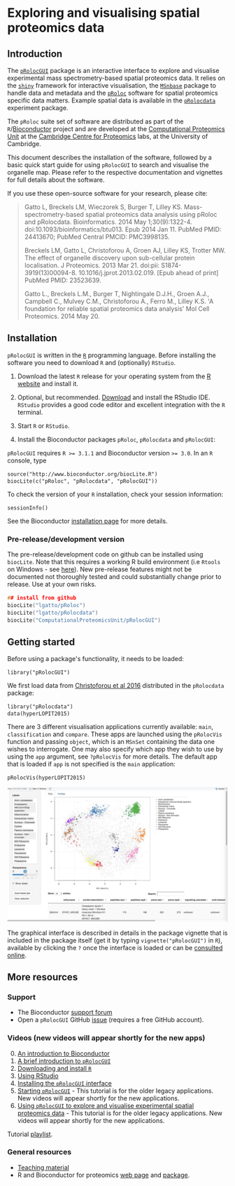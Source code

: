 Exploring and visualising spatial proteomics data
=================================================

## Introduction

The
[`pRolocGUI`](http://www.bioconductor.org/packages/devel/bioc/html/pRolocGUI.html)
package is an interactive interface to explore and visualise
experimental mass spectrometry-based spatial proteomics data. It
relies on the [`shiny`](http://shiny.rstudio.com/) framework for
interactive visualisation, the
[`MSnbase`](http://www.bioconductor.org/packages/release/bioc/html/MSnbase.html)
package to handle data and metadata and the
[`pRoloc`](http://www.bioconductor.org/packages/release/bioc/html/pRoloc.html)
software for spatial proteomics specific data matters. Example spatial
data is available in the
[`pRolocdata`](http://bioconductor.org/packages/release/data/experiment/html/pRolocdata.html)
experiment package.


The `pRoloc` suite set of software are distributed as part of the
`R`/[Bioconductor](http://bioconductor.org/) project and are developed
at the [Computational Proteomics Unit](http://cpu.sysbiol.cam.ac.uk/)
at the
[Cambridge Centre for Proteomics](http://proteomics.bio.cam.ac.uk)
labs, at the University of Cambridge.

This document describes the installation of the software, followed by
a basic quick start guide for using `pRolocGUI` to search and
visualise the organelle map. Please refer to the respective
documentation and vignettes for full details about the software.

If you use these open-source software for your research, please cite:

>  Gatto L, Breckels LM, Wieczorek S, Burger T, Lilley KS.
>  Mass-spectrometry-based spatial proteomics data analysis using pRoloc
>  and pRolocdata. Bioinformatics. 2014 May 1;30(9):1322-4.
>  doi:10.1093/bioinformatics/btu013. Epub 2014 Jan 11. PubMed PMID:
>  24413670; PubMed Central PMCID: PMC3998135.
>
>  Breckels LM, Gatto L, Christoforou A, Groen AJ, Lilley KS, Trotter
>  MW. The effect of organelle discovery upon sub-cellular protein
>  localisation. J Proteomics. 2013 Mar 21. doi:pii:
>  S1874-3919(13)00094-8. 10.1016/j.jprot.2013.02.019. [Epub ahead of
>  print] PubMed PMID: 23523639.
>
>  Gatto L., Breckels L.M., Burger T, Nightingale D.J.H., Groen A.J.,
>  Campbell C., Mulvey C.M., Christoforou A., Ferro M., Lilley K.S. 'A
>  foundation for reliable spatial proteomics data analysis' Mol Cell
>  Proteomics. 2014 May 20. 


## Installation

`pRolocGUI` is written in the [`R`](http://www.r-project.org/)
programming language. Before installing the software you need to
download `R` and (optionally) `RStudio`.

1) Download the latest `R` release for your operating system from the
[R website](http://www.r-project.org/) and install it.

2) Optional, but
recommended. [Download](http://www.rstudio.com/products/rstudio/download/)
and install the RStudio IDE. `RStudio` provides a good code editor and
excellent integration with the `R` terminal.

3) Start `R` or `RStudio`. 

4) Install the Bioconductor packages `pRoloc`, `pRolocdata` and
`pRolocGUI`:

`pRolocGUI` requires `R >= 3.1.1` and Bioconductor version `>= 3.0`.
In an `R` console, type

```{r dev, eval=FALSE}
source("http://www.bioconductor.org/biocLite.R")
biocLite(c("pRoloc", "pRolocdata", "pRolocGUI"))
```

To check the version of your `R` installation, check your session
information:

```{r version}
sessionInfo()
```

See the Bioconductor
[installation page](http://bioconductor.org/install/) for more
details.

### Pre-release/development version

The pre-release/development code on github can be installed using
`biocLite`. Note that this requires a working R build environment (i.e
`Rtools` on Windows - see
[here](https://github.com/lgatto/teachingmaterial/wiki/R-package)). New
pre-release features might not be documented not thoroughly tested and
could substantially change prior to release. Use at your own risks.


```c
## install from github
biocLite("lgatto/pRoloc")
biocLite("lgatto/pRolocdata")
biocLite("ComputationalProteomicsUnit/pRolocGUI")
```

## Getting started

Before using a package's functionality, it needs to be loaded:

```{r load}
library("pRolocGUI")
```

We first load data from
[Christoforou et al 2016](http://www.nature.com/ncomms/2016/160112/ncomms9992/full/ncomms9992.html)
distributed in the `pRolocdata` package:

```{r hyperLOP}
library("pRolocdata")
data(hyperLOPIT2015)
```

There are 3 different visualisation applications currently
available: `main`, `classification` and `compare`.
These apps are launched using the `pRolocVis` function and
passing `object`, which is an `MSnSet` containing the data 
one wishes to interrogate. One may also specify which app
they wish to use by using the `app` argument, see `?pRolocVis`
for more details. The default app that is loaded if 
`app` is not specified is the `main` application:

```{r gui}
pRolocVis(hyperLOPIT2015)
```

![Screenshot - PCA](https://github.com/ComputationalProteomicsUnit/pRolocGUI/blob/master/vignettes/figures/SS_PCA1.jpg)


The graphical interface is described in details in the package
vignette that is included in the package itself (get it by typing
`vignette("pRolocGUI")` in `R`), available by clicking the `?` once
the interface is loaded or can be
[consulted online](http://bioconductor.org/packages/devel/bioc/vignettes/pRolocGUI/inst/doc/pRolocGUI.html).

## More resources

### Support

* The Bioconductor [support forum](https://support.bioconductor.org/)
* Open a `pRolocGUI` GitHub
  [issue](https://github.com/ComputationalProteomicsUnit/pRolocGUI/issues)
  (requires a free GitHub account).

### Videos (new videos will appear shortly for the new apps)

0. [An introduction to Bioconductor](https://www.youtube.com/watch?v=dg6NvmMVQ3I)
1. [A brief introduction to `pRolocGUI`](http://youtu.be/zXtiiAoB_vM)
2. [Downloading and install `R`](http://youtu.be/qHMUnZnrkdA)
3. [Using RStudio](http://youtu.be/vlSbKf0OK3g)
4. [Installing the `pRolocGUI` interface](http://youtu.be/_VmAZF1g_O4)
5. [Starting `pRolocGUI`](http://youtu.be/24gntTd133w) - This tutorial is for the older legacy applications. New videos will appear shortly for the new applications.
6. [Using `pRolocGUI` to explore and visualise experimental spatial proteomics data](http://youtu.be/cG3PEQ-uWhM) - This tutorial is for the older legacy applications. New videos will appear shortly for the new applications.

Tutorial [playlist](https://www.youtube.com/watch?v=qHMUnZnrkdA&list=PLvIXxpatSLA2loV5Srs2VBpJIYUlVJ4ow).

### General resources

- [Teaching material](http://lgatto.github.io/TeachingMaterial/)
- R and Bioconductor for proteomics
  [web page](http://lgatto.github.io/RforProteomics/) and
  [package](http://www.bioconductor.org/packages/release/data/experiment/html/RforProteomics.html).


